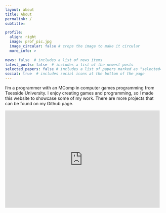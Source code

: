 ```yaml
---
layout: about
title: About
permalink: /
subtitle:

profile:
  align: right
  image: prof_pic.jpg
  image_circular: false # crops the image to make it circular
  more_info: >
 
news: false  # includes a list of news items
latest_posts: false  # includes a list of the newest posts
selected_papers: false # includes a list of papers marked as "selected={true}"
social: true  # includes social icons at the bottom of the page
---
```


I’m a programmer with an MComp in computer games programming from Teesside University. I enjoy creating games and programming, so I made this website to showcase some of my work. There are more projects that can be found on my Github page.

<div class="row mt-3">
    <div class="col-sm mt-3 mt-md-0">
        <iframe width="500" height="315" src="https://www.youtube.com/embed/xd4KbF6xQXA?si=_Da0fXXxMLLeHKcJ" title="YouTube video player" frameborder="0" allow="accelerometer; autoplay; clipboard-write; encrypted-media; gyroscope; picture-in-picture; web-share" allowfullscreen></iframe>
    </div>
</div>
